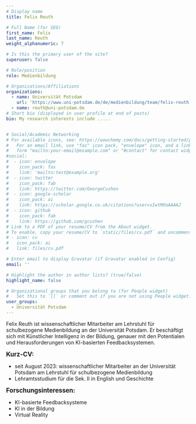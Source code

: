 ```yaml
---
# Display name
title: Felix Reuth

# Full Name (for SEO)
first_name: Felix
last_name: Reuth
weight_alphanumeric: 7

# Is this the primary user of the site?
superuser: false

# Role/position
role: Medienbildung

# Organizations/Affiliations
organizations:
  - name: Universität Potsdam
    url: 'https://www.uni-potsdam.de/de/medienbildung/team/felix-reuth'
  - name: reuth@uni-potsdam.de
# Short bio (displayed in user profile at end of posts)
bio: My research interests include .....


# Social/Academic Networking
# For available icons, see: https://wowchemy.com/docs/getting-started/page-builder/#icons
#   For an email link, use "fas" icon pack, "envelope" icon, and a link in the
#   form "mailto:your-email@example.com" or "#contact" for contact widget.
#social:
#  - icon: envelope
#    icon_pack: fas
#    link: 'mailto:test@example.org'
#  - icon: twitter
#    icon_pack: fab
#    link: https://twitter.com/GeorgeCushen
#  - icon: google-scholar
#    icon_pack: ai
#    link: https://scholar.google.co.uk/citations?user=sIwtMXoAAAAJ
#  - icon: github
#    icon_pack: fab
#    link: https://github.com/gcushen
# Link to a PDF of your resume/CV from the About widget.
# To enable, copy your resume/CV to `static/files/cv.pdf` and uncomment the lines below.
# - icon: cv
#   icon_pack: ai
#   link: files/cv.pdf

# Enter email to display Gravatar (if Gravatar enabled in Config)
email: ''

# Highlight the author in author lists? (true/false)
highlight_name: false

# Organizational groups that you belong to (for People widget)
#   Set this to `[]` or comment out if you are not using People widget.
user_groups:
  - Universität Potsdam
---
```


Felix Reuth ist wissenschaftlicher Mitarbeiter am Lehrstuhl für schulbezogene Medienbildung an der Universität Potsdam. Er beschäftigt sich mit Künstlicher Intelligenz in der Bildung, genauer mit den Potentialen und Herausforderungen von KI-basierten Feedbacksystemen.<br>

<big>**Kurz-CV:**</big>
- seit August 2023: wissenschaftlicher Mitarbeiter an der Universität Potsdam am Lehrstuhl für schulbezogene Medienbildung
- Lehramtsstudium für die Sek. II in English und Geschichte

<big>**Forschungsinteressen:**</big>
- KI-basierte Feedbacksysteme
- KI in der Bildung
- Virtual Reality 